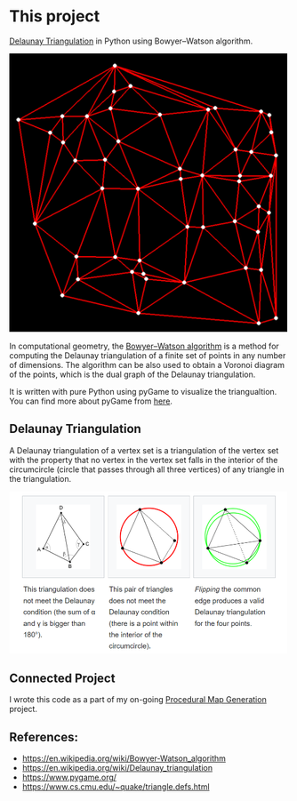 # This project
[Delaunay Triangulation](https://en.wikipedia.org/wiki/Delaunay_triangulation#cite_note-hurtado-9) in Python using Bowyer–Watson algorithm.

<img src="Example.png" width="500">

In computational geometry, the [Bowyer–Watson algorithm](https://en.wikipedia.org/wiki/Bowyer%E2%80%93Watson_algorithm) is a method for computing the Delaunay triangulation of a finite set of points in any number of dimensions. The algorithm can be also used to obtain a Voronoi diagram of the points, which is the dual graph of the Delaunay triangulation.

It is written with pure Python using pyGame to visualize the triangualtion. You can find more about pyGame from [here](https://www.pygame.org/).

## Delaunay Triangulation
A Delaunay triangulation of a vertex set is a triangulation of the vertex set with the property that no vertex in the vertex set falls in the interior of the circumcircle (circle that passes through all three vertices) of any triangle in the triangulation.

<img src="Example2.png" width="500">

## Connected Project

I wrote this code as a part of my on-going [Procedural Map Generation](https://github.com/vanreusVU/Procedural-Map-Generation) project. 

## References:
* https://en.wikipedia.org/wiki/Bowyer-Watson_algorithm
* https://en.wikipedia.org/wiki/Delaunay_triangulation
* https://www.pygame.org/
* https://www.cs.cmu.edu/~quake/triangle.defs.html
